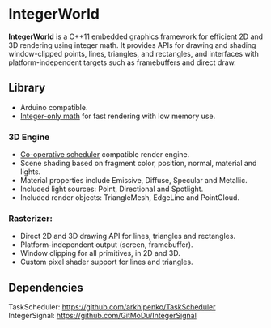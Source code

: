 # IntegerWorld

**IntegerWorld** is a C++11 embedded graphics framework for efficient 2D and 3D rendering using integer math. It provides APIs for drawing and shading window-clipped points, lines, triangles, and rectangles, and interfaces with platform-independent targets such as framebuffers and direct draw.


## Library
- Arduino compatible.
- [Integer-only math](https://github.com/GitMoDu/IntegerSignal) for fast rendering with low memory use.

### 3D Engine
- [Co-operative scheduler](https://github.com/arkhipenko/TaskScheduler) compatible render engine.
- Scene shading based on fragment color, position, normal, material and lights.
- Material properties include Emissive, Diffuse, Specular and Metallic.
- Included light sources: Point, Directional and Spotlight.
- Included render objects: TriangleMesh, EdgeLine and PointCloud.

### Rasterizer:
  - Direct 2D and 3D drawing API for lines, triangles and rectangles.
  - Platform-independent output (screen, framebuffer).
  - Window clipping for all primitives, in 2D and 3D.
  - Custom pixel shader support for lines and triangles.


## Dependencies
TaskScheduler: https://github.com/arkhipenko/TaskScheduler
IntegerSignal: https://github.com/GitMoDu/IntegerSignal


